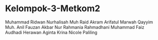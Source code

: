 # Kelompok-3-Metkom2
Muhammad Ridwan 
Nurhalisah
Muh Raid Akram
Arifatul Marwah Qayyim
Muh. Anil Fauzan Akbar 
Nur Rahmania Rahmadhani
Muhammad Faiz Audhadi Herawan
Aginta Krina Nicole Paliling
